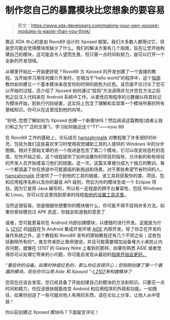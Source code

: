 # 制作您自己的暴露模块比您想象的要容易

> 原文：<https://www.xda-developers.com/making-your-own-xposed-modules-is-easier-than-you-think/>

靠近 XDA 中心的是由 Rovo89 设计的 Xposed 框架。我们大多数人都用过它，但是您可能会觉得模块库缺少了什么。我们的解决方案有几个指南，旨在让您开始构建自己的模块，这可能会令人望而生畏，但只需一点时间和努力，就可以打开一个全新的开发领域。

从哪里开始比一开始更好呢？Rovo89 为 Xposed 的开发创建了一个直接的教程。当开始学习用任何媒介开发时，在相当于“hello world”的程序中，这个[指南](https://github.com/rovo89/XposedBridge/wiki/Development-tutorial)教你如何建立一个基本模块来改变你的时钟的颜色为红色。该页面不仅讨论了您可以开始的过程，还介绍了 Xposed 如何通过“挂钩”方法调用并允许您在方法之前和之后注入代码来在 Android 系统中工作。从更改应用程序的元数据以将其标记为模块开始，到执行代码结束，这实际上包含了理解和实现第一个模块所需的所有基础知识。你可以在这里找到他的向导。

“好吧..您想了解如何为 Xposed 创建一个新模块吗？然后阅读这篇教程(或者让我们称之为“广泛的文章”)，学习如何接近这个“T1”——rovo 89

在 Rovo89 工作的基础上，论坛成员 [hamzahrmalik](http://forum.xda-developers.com/member.php?u=5290145) 对教程做了许多很好的补充，包括为我们这些喜欢学习时使用视觉辅助工具的人提供的 Windows 中的分步图像。相对于原始文章的另一个改进是包含了第二个模块，它可以改变状态栏的高度。在你开始之前，这个线程提供了如何设置你的项目的指导，允许新的和有经验的开发人员开始或温习他们的技能。这一次，这篇文章被分成九个独立的教训，每一个都涵盖了你在旅途中可能面临的新挑战和场景。对于那些希望节省时间的人， [hamzahrmalik](http://forum.xda-developers.com/member.php?u=5290145) 还提供了一个到他的工具的链接，该工具将获取你的类、项目、包和应用程序名称以及你的最低 API 级别，然后为你的模块生成一个 Eclipse 项目。因为它是用 Java 编写的，所以有一定程度的跨平台兼容性，包括 Windows 和 Linux。你可以在这里找到原来的线程[和他的设置工具](http://forum.xda-developers.com/showthread.php?t=2709324)[这里](http://forum.xda-developers.com/xposed/tool-xposed-module-project-auto-setup-t2712825)。

当然这很容易，但是根据你想要你的模块做什么，你可能不得不挂钩许多方法。如果你曾经模仿过 APK 氏症，你就会知道我的意思了

或者，您可能更喜欢在 Android 内部创建模块，以便随时进行开发。这就是为什么 [t2107](http://forum.xda-developers.com/member.php?u=5571346) 的[线程](http://forum.xda-developers.com/showthread.php?t=2637006)在为 Android 集成开发环境 [AIDE](https://play.google.com/store/apps/details?id=com.aide.ui&hl=en) 内部开发。除了你正在开发的操作系统之外，这个教程和 Rovo89 发布的原始教程还有几个不同之处；这些包括删除所有的*。类文件来防止致命错误，并且可能需要增加设备堆大小来防止内存问题，就像在 t2107 的 Galaxy Note 上看到的那样。如果你熟悉 AIDE 或者觉得你可以处理它带来的小问题，你可能会发现从最初的[指南开始会更好。](#rovo)

*“重启你的设备。如果时钟是红色的，那么你应该很开心；您刚刚创建了第一个暴露的模块。现在你可以用 Aide 和 Xposed "-[t 2107](http://forum.xda-developers.com/member.php?u=5571346)来构建模块了*

您现在应该会发现，您已经具备了开始创建自己的模块的方法和知识。只要花一点时间和精力，你应该很快就能改变 Android 和应用程序的外观和功能。一如既往，如果你创造了一些可能对他人有用的东西，请在论坛上分享，让他人从中受益！

你以前创建过 Xposed 模块吗？下面留言评论！